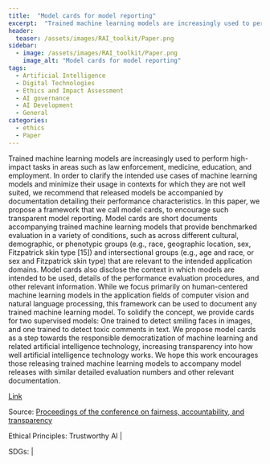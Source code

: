 ```yaml
---
title:  "Model cards for model reporting"  
excerpt:  "Trained machine learning models are increasingly used to perform high-impact tasks in areas such as law enforcement, medicine, education, and employment. In order to clarify the intended use cases of machine learning models and minimize the (...)"  
header:
  teaser: /assets/images/RAI_toolkit/Paper.png
sidebar:
  - image: /assets/images/RAI_toolkit/Paper.png
    image_alt: "Model cards for model reporting"
tags:
  - Artificial Intelligence
  - Digital Technologies
  - Ethics and Impact Assessment
  - AI governance
  - AI Development
  - General
categories:
  - ethics
  - Paper
---
```

Trained machine learning models are increasingly used to perform high-impact tasks in areas such as law enforcement, medicine, education, and employment. In order to clarify the intended use cases of machine learning models and minimize their usage in contexts for which they are not well suited, we recommend that released models be accompanied by documentation detailing their performance characteristics. In this paper, we propose a framework that we call model cards, to encourage such transparent model reporting. Model cards are short documents accompanying trained machine learning models that provide benchmarked evaluation in a variety of conditions, such as across different cultural, demographic, or phenotypic groups (e.g., race, geographic location, sex, Fitzpatrick skin type [15]) and intersectional groups (e.g., age and race, or sex and Fitzpatrick skin type) that are relevant to the intended application domains. Model cards also disclose the context in which models are intended to be used, details of the performance evaluation procedures, and other relevant information. While we focus primarily on human-centered machine learning models in the application fields of computer vision and natural language processing, this framework can be used to document any trained machine learning model. To solidify the concept, we provide cards for two supervised models: One trained to detect smiling faces in images, and one trained to detect toxic comments in text. We propose model cards as a step towards the responsible democratization of machine learning and related artificial intelligence technology, increasing transparency into how well artificial intelligence technology works. We hope this work encourages those releasing trained machine learning models to accompany model releases with similar detailed evaluation numbers and other relevant documentation.

[Link](https://doi.org/10.1145/3287560.3287596)

Source: [Proceedings of the conference on fairness, accountability, and transparency](https://dl.acm.org/doi/proceedings/10.1145/3287560)

Ethical Principles: Trustworthy AI | 

SDGs:  | 
